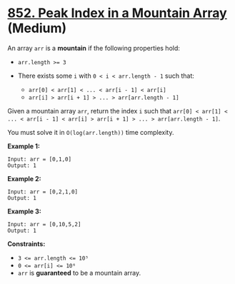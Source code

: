 # [852. Peak Index in a Mountain Array][link] (Medium)

[link]: https://leetcode.com/problems/peak-index-in-a-mountain-array/

An array `arr` is a **mountain** if the following properties hold:

- `arr.length >= 3`
- There exists some `i` with `0 < i < arr.length - 1` such that:

  - `arr[0] < arr[1] < ... < arr[i - 1] < arr[i] `
  - `arr[i] > arr[i + 1] > ... > arr[arr.length - 1]`

Given a mountain array `arr`, return the index `i` such that `arr[0] < arr[1] < ... < arr[i - 1] <
arr[i] > arr[i + 1] > ... > arr[arr.length - 1]`.

You must solve it in `O(log(arr.length))` time complexity.

**Example 1:**

```
Input: arr = [0,1,0]
Output: 1
```

**Example 2:**

```
Input: arr = [0,2,1,0]
Output: 1
```

**Example 3:**

```
Input: arr = [0,10,5,2]
Output: 1
```

**Constraints:**

- `3 <= arr.length <= 10⁵`
- `0 <= arr[i] <= 10⁶`
- `arr` is **guaranteed** to be a mountain array.
